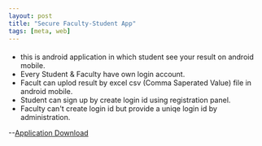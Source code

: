 ```yaml
---
layout: post
title: "Secure Faculty-Student App"
tags: [meta, web]
---
```


####
- this is android application in which student see your result on android mobile.
- Every Student & Faculty have own login account.
- Facult can uplod result by excel csv (Comma Saperated Value) file in android mobile.
- Student can sign up by create login id using registration panel.
- Faculty can't create login id but provide a uniqe login id by administration.

--[Application Download](https://www.dropbox.com/s/phpgnzdm46nnui0/com.share.sharaz.share.apk?dl=0)